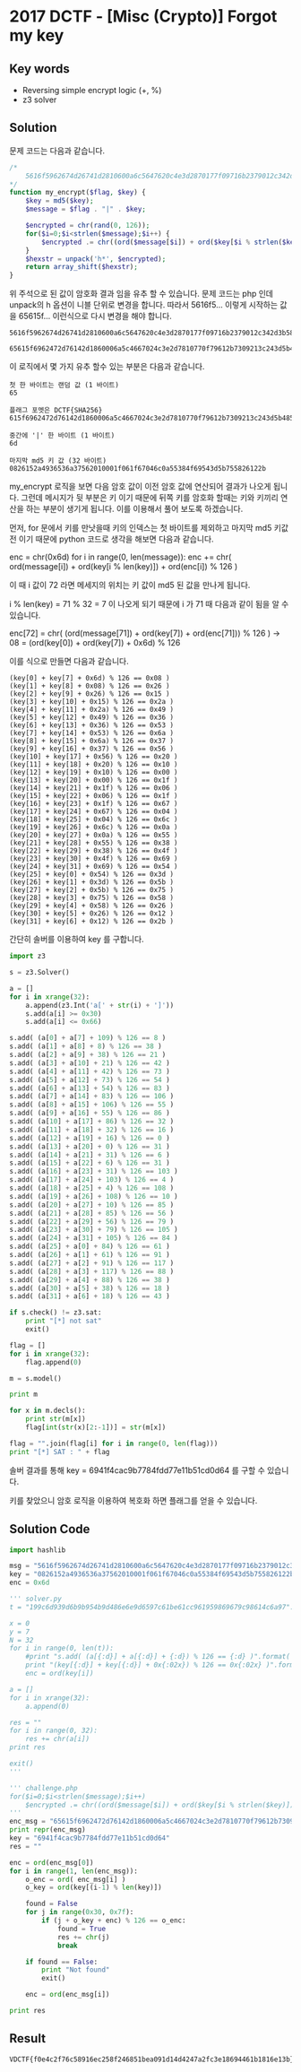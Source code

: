 # 2017 DCTF - [Misc (Crypto)] Forgot my key

## Key words

- Reversing simple encrypt logic (+, %)
- z3 solver

## Solution

문제 코드는 다음과 같습니다.

```php
/*
    5616f5962674d26741d2810600a6c5647620c4e3d2870177f09716b2379012c342d3b584c5672195d653722443f1c39254360007010381b721c741a532b03504d2849382d375c0d6806251a2946335a67365020100f160f17640c6a05583f49645d3b557856221b2
*/
function my_encrypt($flag, $key) {
    $key = md5($key);
    $message = $flag . "|" . $key;

    $encrypted = chr(rand(0, 126));
    for($i=0;$i<strlen($message);$i++) {
        $encrypted .= chr((ord($message[$i]) + ord($key[$i % strlen($key)]) + ord($encrypted[$i])) % 126);
    }
    $hexstr = unpack('h*', $encrypted);
    return array_shift($hexstr);
}
```

위 주석으로 된 값이 암호화 결과 임을 유추 할 수 있습니다. 문제 코드는 php 인데 unpack의 h 옵션이 니블 단위로 변경을 합니다. 따라서 5616f5... 이렇게 시작하는 값을 65615f... 이런식으로 다시 변경을 해야 합니다.

```
5616f5962674d26741d2810600a6c5647620c4e3d2870177f09716b2379012c342d3b584c5672195d653722443f1c39254360007010381b721c741a532b03504d2849382d375c0d6806251a2946335a67365020100f160f17640c6a05583f49645d3b557856221b2
```

```
65615f6962472d76142d1860006a5c4667024c3e2d7810770f79612b7309213c243d5b485c7612596d352742341f3c29456300701030187b127c145a230b53402d4839283d570c6d0826152a4936536a37562010001f061f67046c0a55384f69543d5b755826122b
```

이 로직에서 몇 가지 유추 할수 있는 부분은 다음과 같습니다.

```
첫 한 바이트는 랜덤 값 (1 바이트)
65

플래그 포멧은 DCTF{SHA256}
615f6962472d76142d1860006a5c4667024c3e2d7810770f79612b7309213c243d5b485c7612596d352742341f3c29456300701030187b127c145a230b53402d4839283d570c

중간에 '|' 한 바이트 (1 바이트)
6d

마지막 md5 키 값 (32 바이트)
0826152a4936536a37562010001f061f67046c0a55384f69543d5b755826122b
```

my_encrypt 로직을 보면 다음 암호 값이 이전 암호 값에 연산되어 결과가 나오게 됩니다. 그런데 메시지가 뒷 부분은 키 이기 때문에 뒤쪽 키를 암호화 할때는 키와 키끼리 연산을 하는 부분이 생기게 됩니다. 이를 이용해서 풀어 보도록 하겠습니다.

먼저, for 문에서 키를 만낫을때 키의 인덱스는 첫 바이트를 제외하고 마지막 md5 키값 전 이기 때문에 python 코드로 생각을 해보면 다음과 같습니다.

enc = chr(0x6d)
for i in range(0, len(message)):
    enc += chr( ord(message[i]) + ord(key[i % len(key)]) + ord(enc[i]) % 126 )

이 때 i 값이 72 라면 메세지의 위치는 키 값이 md5 된 값을 만나게 됩니다.

i % len(key) = 71 % 32 = 7 이 나오게 되기 때문에 i 가 71 때 다음과 같이 됨을 알 수 있습니다.

enc[72] = chr( (ord(message[71]) + ord(key[7]) + ord(enc[71])) % 126 )
-> 08 = (ord(key[0]) + ord(key[7]) + 0x6d) % 126

이를 식으로 만들면 다음과 같습니다.

```
(key[0] + key[7] + 0x6d) % 126 == 0x08 )
(key[1] + key[8] + 0x08) % 126 == 0x26 )
(key[2] + key[9] + 0x26) % 126 == 0x15 )
(key[3] + key[10] + 0x15) % 126 == 0x2a )
(key[4] + key[11] + 0x2a) % 126 == 0x49 )
(key[5] + key[12] + 0x49) % 126 == 0x36 )
(key[6] + key[13] + 0x36) % 126 == 0x53 )
(key[7] + key[14] + 0x53) % 126 == 0x6a )
(key[8] + key[15] + 0x6a) % 126 == 0x37 )
(key[9] + key[16] + 0x37) % 126 == 0x56 )
(key[10] + key[17] + 0x56) % 126 == 0x20 )
(key[11] + key[18] + 0x20) % 126 == 0x10 )
(key[12] + key[19] + 0x10) % 126 == 0x00 )
(key[13] + key[20] + 0x00) % 126 == 0x1f )
(key[14] + key[21] + 0x1f) % 126 == 0x06 )
(key[15] + key[22] + 0x06) % 126 == 0x1f )
(key[16] + key[23] + 0x1f) % 126 == 0x67 )
(key[17] + key[24] + 0x67) % 126 == 0x04 )
(key[18] + key[25] + 0x04) % 126 == 0x6c )
(key[19] + key[26] + 0x6c) % 126 == 0x0a )
(key[20] + key[27] + 0x0a) % 126 == 0x55 )
(key[21] + key[28] + 0x55) % 126 == 0x38 )
(key[22] + key[29] + 0x38) % 126 == 0x4f )
(key[23] + key[30] + 0x4f) % 126 == 0x69 )
(key[24] + key[31] + 0x69) % 126 == 0x54 )
(key[25] + key[0] + 0x54) % 126 == 0x3d )
(key[26] + key[1] + 0x3d) % 126 == 0x5b )
(key[27] + key[2] + 0x5b) % 126 == 0x75 )
(key[28] + key[3] + 0x75) % 126 == 0x58 )
(key[29] + key[4] + 0x58) % 126 == 0x26 )
(key[30] + key[5] + 0x26) % 126 == 0x12 )
(key[31] + key[6] + 0x12) % 126 == 0x2b )
```

간단히 솔버를 이용하여 key 를 구합니다.

```python
import z3

s = z3.Solver()

a = []
for i in xrange(32):
    a.append(z3.Int('a[' + str(i) + ']'))
    s.add(a[i] >= 0x30)
    s.add(a[i] <= 0x66)

s.add( (a[0] + a[7] + 109) % 126 == 8 )
s.add( (a[1] + a[8] + 8) % 126 == 38 )
s.add( (a[2] + a[9] + 38) % 126 == 21 )
s.add( (a[3] + a[10] + 21) % 126 == 42 )
s.add( (a[4] + a[11] + 42) % 126 == 73 )
s.add( (a[5] + a[12] + 73) % 126 == 54 )
s.add( (a[6] + a[13] + 54) % 126 == 83 )
s.add( (a[7] + a[14] + 83) % 126 == 106 )
s.add( (a[8] + a[15] + 106) % 126 == 55 )
s.add( (a[9] + a[16] + 55) % 126 == 86 )
s.add( (a[10] + a[17] + 86) % 126 == 32 )
s.add( (a[11] + a[18] + 32) % 126 == 16 )
s.add( (a[12] + a[19] + 16) % 126 == 0 )
s.add( (a[13] + a[20] + 0) % 126 == 31 )
s.add( (a[14] + a[21] + 31) % 126 == 6 )
s.add( (a[15] + a[22] + 6) % 126 == 31 )
s.add( (a[16] + a[23] + 31) % 126 == 103 )
s.add( (a[17] + a[24] + 103) % 126 == 4 )
s.add( (a[18] + a[25] + 4) % 126 == 108 )
s.add( (a[19] + a[26] + 108) % 126 == 10 )
s.add( (a[20] + a[27] + 10) % 126 == 85 )
s.add( (a[21] + a[28] + 85) % 126 == 56 )
s.add( (a[22] + a[29] + 56) % 126 == 79 )
s.add( (a[23] + a[30] + 79) % 126 == 105 )
s.add( (a[24] + a[31] + 105) % 126 == 84 )
s.add( (a[25] + a[0] + 84) % 126 == 61 )
s.add( (a[26] + a[1] + 61) % 126 == 91 )
s.add( (a[27] + a[2] + 91) % 126 == 117 )
s.add( (a[28] + a[3] + 117) % 126 == 88 )
s.add( (a[29] + a[4] + 88) % 126 == 38 )
s.add( (a[30] + a[5] + 38) % 126 == 18 )
s.add( (a[31] + a[6] + 18) % 126 == 43 )

if s.check() != z3.sat:
    print "[*] not sat"
    exit()

flag = []
for i in xrange(32):
    flag.append(0)

m = s.model()

print m

for x in m.decls():
    print str(m[x])
    flag[int(str(x)[2:-1])] = str(m[x])

flag = "".join(flag[i] for i in range(0, len(flag)))
print "[*] SAT : " + flag
```

솔버 결과를 통해 key = 6941f4cac9b7784fdd77e11b51cd0d64 를 구할 수 있습니다.

키를 찾았으니 암호 로직을 이용하여 복호화 하면 플래그를 얻을 수 있습니다.

## Solution Code

```python
import hashlib

msg = "5616f5962674d26741d2810600a6c5647620c4e3d2870177f09716b2379012c342d3b584c5672195d653722443f1c39254360007010381b721c741a532b03504d2849382d375c0d6806251a2946335a67365020100f160f17640c6a05583f49645d3b557856221b2"
key = "0826152a4936536a37562010001f061f67046c0a55384f69543d5b755826122b".decode("hex")
enc = 0x6d

''' solver.py
t = "199c6d939d6b9b954b9d486e6e9d6597c61be61cc961959869679c98614c6a97".decode("hex")

x = 0
y = 7
N = 32
for i in range(0, len(t)):
    #print "s.add( (a[{:d}] + a[{:d}] + {:d}) % 126 == {:d} )".format( (x+i)%N, (y+i)%N, enc, ord(key[i]) )
    print "(key[{:d}] + key[{:d}] + 0x{:02x}) % 126 == 0x{:02x} )".format( (x+i)%N, (y+i)%N, enc, ord(key[i]) )
    enc = ord(key[i])

a = []
for i in xrange(32):
    a.append(0)

res = ""
for i in range(0, 32):
    res += chr(a[i])
print res

exit()
'''

''' challenge.php
for($i=0;$i<strlen($message);$i++)
    $encrypted .= chr((ord($message[$i]) + ord($key[$i % strlen($key)]) + ord($encrypted[$i])) % 126);
'''
enc_msg = "65615f6962472d76142d1860006a5c4667024c3e2d7810770f79612b7309213c243d5b485c7612596d352742341f3c29456300701030187b127c145a230b53402d4839283d570c6d0826152a4936536a37562010001f061f67046c0a55384f69543d5b755826122b".decode("hex")
print repr(enc_msg)
key = "6941f4cac9b7784fdd77e11b51cd0d64"
res = ""

enc = ord(enc_msg[0])
for i in range(1, len(enc_msg)):
    o_enc = ord( enc_msg[i] )
    o_key = ord(key[(i-1) % len(key)])

    found = False
    for j in range(0x30, 0x7f):
        if (j + o_key + enc) % 126 == o_enc:
            found = True
            res += chr(j)
            break

    if found == False:
        print "Not found"
        exit()

    enc = ord(enc_msg[i])

print res
```

## Result

```
VDCTF{f0e4c2f76c58916ec258f246851bea091d14d4247a2fc3e18694461b1816e13b}|806251a2946335a67365020100f160f17640c6a05583f49645d3b557856221b2
```